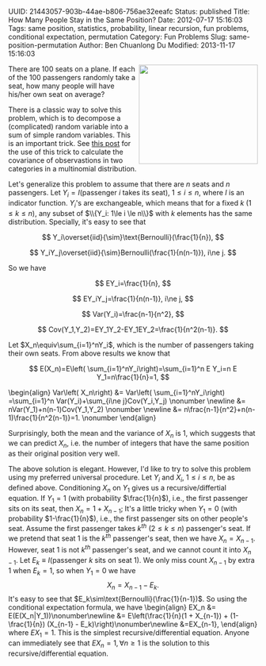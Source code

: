 UUID: 21443057-903b-44ae-b806-756ae32eeafc
Status: published
Title: How Many People Stay in the Same Position?
Date: 2012-07-17 15:16:03
Tags: same position, statistics, probability, linear recursion, fun problems, conditional expectation, permutation
Category: Fun Problems
Slug: same-position-permutation
Author: Ben Chuanlong Du
Modified: 2013-11-17 15:16:03


<img src="http://www.legendu.net/media/people/same.jpg" width="240" height="200" align="right">

There are 100 seats on a plane.
If each of the 100 passengers randomly take a seat,
how many people will have his/her own seat on average?

There is a classic way to solve this problem, 
which is to decompose a (complicated) random variable into a sum of simple random variables.
This is an important trick. 
See [this post](http://www.legendu.net/en/blog/calculate-covariance-between-multinomial-categories-by-hand/) 
for the use of this trick to calculate the covariance 
of observastions in two categories in a multinomial distribution.

Let's generalize this problem to assume that 
there are $n$ seats and $n$ passengers. 
Let $Y_i=I(\text{passenger } i \text{ takes its seat})$, $1\le i \le n$,
where $I$ is an indicator function. 
$Y_i$'s are exchangeable, 
which means that for a fixed $k$ ($1\le k\le n$), 
any subset of $\\{Y_i: 1\le i \le n\\}$ with $k$ elements has the same distribution.
Specially,
it's easy to see that 

$$
Y_i\overset{iid}{\sim}\text{Bernoulli}(\frac{1}{n}),
$$

$$
Y_iY_j\overset{iid}{\sim}Bernoulli(\frac{1}{n(n-1)}), i\ne j.
$$

So we have 

$$
EY_i=\frac{1}{n},
$$

$$
EY_iY_j=\frac{1}{n(n-1)}, i\ne j, 
$$

$$
Var(Y_i)=\frac{n-1}{n^2},
$$

$$
Cov(Y_1,Y_2)=EY_1Y_2-EY_1EY_2=\frac{1}{n^2(n-1)}.
$$

Let $X_n\equiv\sum_{i=1}^nY_i$, 
which is the number of passengers taking their own seats.
From above results we know that

$$
E(X_n)=E\left( \sum_{i=1}^nY_i\right)=\sum_{i=1}^n E Y_i=n E Y_1=n\frac{1}{n}=1,
$$

\begin{align}
Var\left( X_n\right) &= Var\left( \sum_{i=1}^nY_i\right)
                =\sum_{i=1}^n Var(Y_i)+\sum_{i\ne j}Cov(Y_i,Y_j) \nonumber \newline
                     &=  nVar(Y_1)+n(n-1)Cov(Y_1,Y_2) \nonumber \newline
                     &=  n\frac{n-1}{n^2}+n(n-1)\frac{1}{n^2(n-1)}=1. \nonumber
\end{align}

Surprisingly, both the mean and the variance of $X_n$ is 1,
which suggests that we can predict $X_n$,
i.e. the number of integers that have the same position as their
original position very well.

The above solution is elegant. 
However, 
I'd like to try to solve this problem using my preferred universal procedure.
Let $Y_i$ and $X_i$, $1\le i \le n$, be as defined above. 
Conditioning $X_n$ on $Y_1$ gives us a recursive/differtial equation.
If $Y_1=1$ (with probability $\frac{1}{n}$), 
i.e., the first passenger sits on its seat,
then $X_n = 1 + X_{n-1}$;
It's a little tricky when $Y_1=0$ (with probability $1-\frac{1}{n}$),
i.e., the first passenger sits on other people's seat. 
Assume the first passenger takes $k^{th}$ ($2\le k\le n$) passenger's seat.
If we pretend that seat 1 is the $k^{th}$ passenger's seat,
then we have $X_n = X_{n-1}$. 
However, seat 1 is not $k^{th}$ passenger's seat,
and we cannot count it into $X_{n-1}$. 
Let $E_k\equiv I(\text{passenger } k \text{ sits on seat 1})$. 
We only miss count $X_{n-1}$ by extra 1 when $E_k=1$, 
so when $Y_1=0$ we have 
$$
X_n = X_{n-1} - E_k.
$$
It's easy to see that $E_k\sim\text{Bernoulli}(\frac{1}{n-1})$. 
So using the conditional expectation formula, we have
\begin{align}
EX_n &= E(E(X_n|Y_1))\nonumber\newline 
     &= E\left(\frac{1}{n}(1 + X_{n-1}) + (1-\frac{1}{n}) (X_{n-1} - E_k)\right)\nonumber\newline
     &=EX_{n-1},
\end{align}
where $EX_1=1$.
This is the simplest recursive/differential equation. 
Anyone can immediately see that $EX_n=1, \forall n\ge1$ is the solution to this recursive/differential equation.

